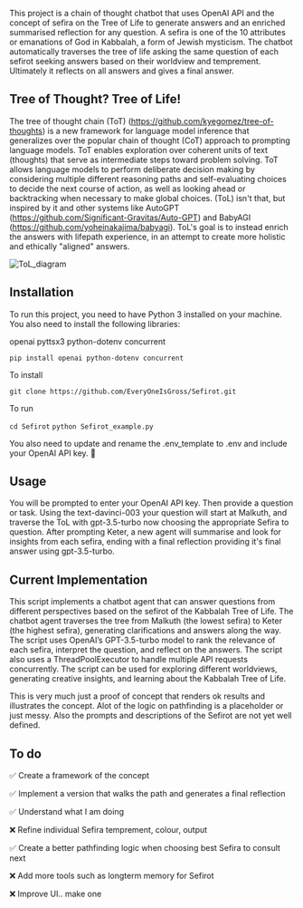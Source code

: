 This project is a chain of thought chatbot that uses OpenAI API and the concept of sefira on the Tree of Life to generate answers and an enriched summarised reflection for any question. A sefira is one of the 10 attributes or emanations of God in Kabbalah, a form of Jewish mysticism. The chatbot automatically traverses the tree of life asking the same question of each sefirot seeking answers based on their worldview and temprement. Ultimately it reflects on all answers and gives a final answer.

## Tree of Thought? Tree of Life!

The tree of thought chain (ToT) (https://github.com/kyegomez/tree-of-thoughts) is a new framework for language model inference that generalizes over the popular chain of thought (CoT) approach to prompting language models. ToT enables exploration over coherent units of text (thoughts) that serve as intermediate steps toward problem solving. ToT allows language models to perform deliberate decision making by considering multiple different reasoning paths and self-evaluating choices to decide the next course of action, as well as looking ahead or backtracking when necessary to make global choices. (ToL) isn't that, but inspired by it and other systems like AutoGPT (https://github.com/Significant-Gravitas/Auto-GPT) and BabyAGI (https://github.com/yoheinakajima/babyagi). ToL's goal is to instead enrich the answers with lifepath experience, in an attempt to create more holistic and ethically "aligned" answers. 

![ToL_diagram](https://github.com/EveryOneIsGross/Sefirot/assets/23621140/bc7d231b-2fa9-4648-8c05-fa368eb79bce)

## Installation

To run this project, you need to have Python 3 installed on your machine. You also need to install the following libraries:

openai
pyttsx3
python-dotenv
concurrent

  `pip install openai python-dotenv concurrent`
  
  To install
  
  `git clone https://github.com/EveryOneIsGross/Sefirot.git`
  
  To run
  
  `cd Sefirot`
  `python Sefirot_example.py`

You also need to update and rename the .env_template to .env and include your OpenAI API key. 💅

## Usage

You will be prompted to enter your OpenAI API key. Then provide a question or task. Using the text-davinci-003 your question will start at Malkuth, and traverse the ToL with gpt-3.5-turbo now choosing the appropriate Sefira to question. After prompting Keter, a new agent will summarise and look for insights from each sefira, ending with a final reflection providing it's final answer using gpt-3.5-turbo.

## Current Implementation

This script implements a chatbot agent that can answer questions from different perspectives based on the sefirot of the Kabbalah Tree of Life. The chatbot agent traverses the tree from Malkuth (the lowest sefira) to Keter (the highest sefira), generating clarifications and answers along the way. The script uses OpenAI’s GPT-3.5-turbo model to rank the relevance of each sefira, interpret the question, and reflect on the answers. The script also uses a ThreadPoolExecutor to handle multiple API requests concurrently. The script can be used for exploring different worldviews, generating creative insights, and learning about the Kabbalah Tree of Life.

This is very much just a proof of concept that renders ok results and illustrates the concept. Alot of the logic on pathfinding is a placeholder or just messy. Also the prompts and descriptions of the Sefirot are not yet well defined. 

## To do

✅ Create a framework of the concept

✅ Implement a version that walks the path and generates a final reflection

✅ Understand what I am doing

❌ Refine individual Sefira temprement, colour, output

✅ Create a better pathfinding logic when choosing best Sefira to consult next

❌ Add more tools such as longterm memory for Sefirot

❌ Improve UI.. make one






